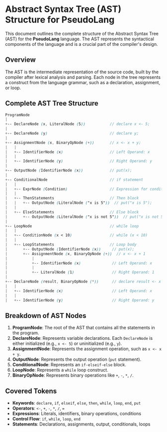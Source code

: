 # Abstract Syntax Tree (AST) Structure for PseudoLang

This document outlines the complete structure of the Abstract Syntax Tree (AST) for the **PseudoLang** language. The AST represents the syntactical components of the language and is a crucial part of the compiler's design.

## Overview

The AST is the intermediate representation of the source code, built by the compiler after lexical analysis and parsing. Each node in the tree represents a construct from the language grammar, such as a declaration, assignment, or loop.

## Complete AST Tree Structure
```scss
ProgramNode
|
+-- DeclareNode (x, LiteralNode (5))           // declare x <- 5;
|
+-- DeclareNode (y)                            // declare y;
|
+-- AssignmentNode (x, BinaryOpNode (+))       // x <- x + y;
|   |
|   +-- IdentifierNode (x)                     // Left Operand: x
|   |
|   +-- IdentifierNode (y)                     // Right Operand: y
|
+-- OutputNode (IdentifierNode (x))            // put(x);
|
+-- ConditionalNode                            // if statement
|   |
|   +-- ExprNode (Condition)                   // Expression for condition (x = 5)
|   |
|   +-- ThenStatements                         // Then block
|   |   +-- OutputNode (LiteralNode ("x is 5"))  // put("x is 5");
|   |
|   +-- ElseStatements                         // Else block
|       +-- OutputNode (LiteralNode ("x is not 5"))  // put("x is not 5");
|
+-- LoopNode                                   // while loop
|   |
|   +-- ConditionNode (x < 10)                 // while (x < 10)
|   |
|   +-- LoopStatements                         // Loop body
|       +-- OutputNode (IdentifierNode (x))     // put(x);
|       +-- AssignmentNode (x, BinaryOpNode (+))  // x <- x + 1
|           |
|           +-- IdentifierNode (x)              // Left Operand: x
|           |
|           +-- LiteralNode (1)                 // Right Operand: 1
|
+-- DeclareNode (result, BinaryOpNode (*))      // declare result <- x * y;
|   |
|   +-- IdentifierNode (x)                      // Left Operand: x
|   |
|   +-- IdentifierNode (y)                      // Right Operand: y
```

## Breakdown of AST Nodes

1. **ProgramNode**: The root of the AST that contains all the statements in the program.
2. **DeclareNode**: Represents variable declarations. Each `DeclareNode` is either initialized (e.g., `x <- 5`) or uninitialized (e.g., `y`).
3. **AssignmentNode**: Represents the assignment operation, such as `x <- x + y`.
4. **OutputNode**: Represents the output operation (`put` statement).
5. **ConditionalNode**: Represents an `if-elseif-else` block.
6. **LoopNode**: Represents a `while` loop construct.
7. **BinaryOpNode**: Represents binary operations like `+`, `-`, `*`, `/`.

## Covered Tokens

- **Keywords**: `declare`, `if`, `elseif`, `else`, `then`, `while`, `loop`, `end`, `put`
- **Operators**: `<-`, `+`, `-`, `*`, `/`, `=`
- **Expressions**: Literals, identifiers, binary operations, conditions
- **Control Flow**: `if`, `while`, `loop`, `end`
- **Statements**: Declarations, assignments, output, conditionals, loops
